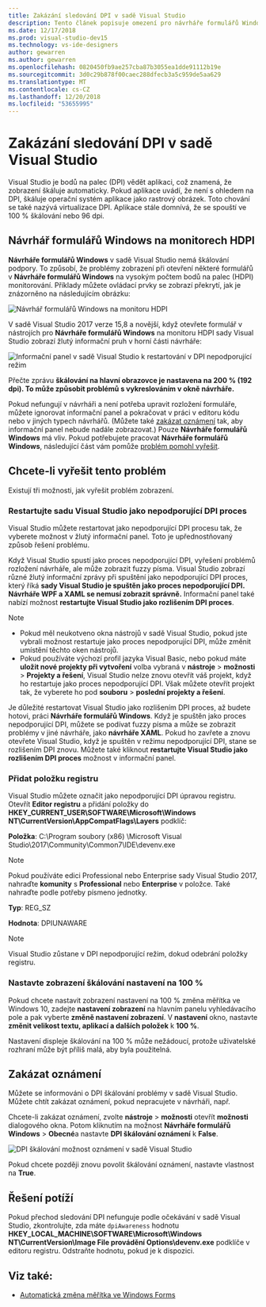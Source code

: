 ```yaml
---
title: Zakázání sledování DPI v sadě Visual Studio
description: Tento článek popisuje omezení pro návrháře formulářů Windows na monitorech HDPI a jak spustit aplikaci Visual Studio jako nepodporující DPI proces.
ms.date: 12/17/2018
ms.prod: visual-studio-dev15
ms.technology: vs-ide-designers
author: gewarren
ms.author: gewarren
ms.openlocfilehash: 0820450fb9ae257cba87b3055ea1dde91112b19e
ms.sourcegitcommit: 3d0c29b878f00caec288dfecb3a5c959de5aa629
ms.translationtype: MT
ms.contentlocale: cs-CZ
ms.lasthandoff: 12/20/2018
ms.locfileid: "53655995"
---
```

# <a name="disable-dpi-awareness-in-visual-studio"></a>Zakázání sledování DPI v sadě Visual Studio

Visual Studio je bodů na palec (DPI) vědět aplikaci, což znamená, že zobrazení škáluje automaticky. Pokud aplikace uvádí, že není s ohledem na DPI, škáluje operační systém aplikace jako rastrový obrázek. Toto chování se také nazývá virtualizace DPI. Aplikace stále domnívá, že se spouští ve 100 % škálování nebo 96 dpi.

## <a name="windows-forms-designer-on-hdpi-monitors"></a>Návrhář formulářů Windows na monitorech HDPI

**Návrháře formulářů Windows** v sadě Visual Studio nemá škálování podpory. To způsobí, že problémy zobrazení při otevření některé formulářů v **Návrháře formulářů Windows** na vysokým počtem bodů na palec (HDPI) monitorování. Příklady můžete ovládací prvky se zobrazí překrytí, jak je znázorněno na následujícím obrázku:

![Návrhář formulářů Windows na monitoru HDPI](media/disable-dpi-awareness-visual-studio/win-forms-designer-hdpi.png)

V sadě Visual Studio 2017 verze 15,8 a novější, když otevřete formulář v nástrojích pro **Návrháře formulářů Windows** na monitoru HDPI sady Visual Studio zobrazí žlutý informační pruh v horní části návrháře:

![Informační panel v sadě Visual Studio k restartování v DPI nepodporující režim](media/disable-dpi-awareness-visual-studio/scaling-gold-bar.png)

Přečte zprávu **škálování na hlavní obrazovce je nastavena na 200 % (192 dpi). To může způsobit problémů s vykreslováním v okně návrháře.**

Pokud nefungují v návrháři a není potřeba upravit rozložení formuláře, můžete ignorovat informační panel a pokračovat v práci v editoru kódu nebo v jiných typech návrhářů. (Můžete také [zakázat oznámení](#disable-notifications) tak, aby informační panel nebude nadále zobrazovat.) Pouze **Návrháře formulářů Windows** má vliv. Pokud potřebujete pracovat **Návrháře formulářů Windows**, následující část vám pomůže [problém pomohl vyřešit](#to-resolve-the-problem).

## <a name="to-resolve-the-problem"></a>Chcete-li vyřešit tento problém

Existují tři možnosti, jak vyřešit problém zobrazení.

### <a name="restart-visual-studio-as-a-dpi-unaware-process"></a>Restartujte sadu Visual Studio jako nepodporující DPI proces

Visual Studio můžete restartovat jako nepodporující DPI procesu tak, že vyberete možnost v žlutý informační panel. Toto je upřednostňovaný způsob řešení problému.

Když Visual Studio spustí jako proces nepodporující DPI, vyřešení problémů rozložení návrháře, ale může zobrazit fuzzy písma. Visual Studio zobrazí různé žlutý informační zprávy při spuštění jako nepodporující DPI proces, který říká **sady Visual Studio je spuštěn jako proces nepodporující DPI. Návrháře WPF a XAML se nemusí zobrazit správně.** Informační panel také nabízí možnost **restartujte Visual Studio jako rozlišením DPI proces**.

> [!NOTE]
> - Pokud měl neukotveno okna nástrojů v sadě Visual Studio, pokud jste vybrali možnost restartuje jako proces nepodporující DPI, může změnit umístění těchto oken nástrojů.
> - Pokud používáte výchozí profil jazyka Visual Basic, nebo pokud máte **uložit nové projekty při vytvoření** volba vybraná v **nástroje** > **možnosti**  >  **Projekty a řešení**, Visual Studio nelze znovu otevřít váš projekt, když ho restartuje jako proces nepodporující DPI. Však můžete otevřít projekt tak, že vyberete ho pod **souboru** > **poslední projekty a řešení**.

Je důležité restartovat Visual Studio jako rozlišením DPI proces, až budete hotovi, práci **Návrháře formulářů Windows**. Když je spuštěn jako proces nepodporující DPI, můžete se podívat fuzzy písma a může se zobrazit problémy v jiné návrháře, jako **návrháře XAML**. Pokud ho zavřete a znovu otevřete Visual Studio, když je spuštěn v režimu nepodporující DPI, stane se rozlišením DPI znovu. Můžete také kliknout **restartujte Visual Studio jako rozlišením DPI proces** možnost v informační panel.

### <a name="add-a-registry-entry"></a>Přidat položku registru

Visual Studio můžete označit jako nepodporující DPI úpravou registru. Otevřít **Editor registru** a přidání položky do **HKEY_CURRENT_USER\SOFTWARE\Microsoft\Windows NT\CurrentVersion\AppCompatFlags\Layers** podklíč:

**Položka**: C:\Program soubory (x86) \Microsoft Visual Studio\2017\Community\Common7\IDE\devenv.exe

   > [!NOTE]
   > Pokud používáte edici Professional nebo Enterprise sady Visual Studio 2017, nahraďte **komunity** s **Professional** nebo **Enterprise** v položce. Také nahraďte podle potřeby písmeno jednotky.

**Typ**: REG_SZ

**Hodnota**: DPIUNAWARE

> [!NOTE]
> Visual Studio zůstane v DPI nepodporující režim, dokud odebrání položky registru.

### <a name="set-your-display-scaling-setting-to-100"></a>Nastavte zobrazení škálování nastavení na 100 %

Pokud chcete nastavit zobrazení nastavení na 100 % změna měřítka ve Windows 10, zadejte **nastavení zobrazení** na hlavním panelu vyhledávacího pole a pak vyberte **změně nastavení zobrazení**. V **nastavení** okno, nastavte **změnit velikost textu, aplikací a dalších položek** k **100 %**.

Nastavení displeje škálování na 100 % může nežádoucí, protože uživatelské rozhraní může být příliš malá, aby byla použitelná.

## <a name="disable-notifications"></a>Zakázat oznámení

Můžete se informováni o DPI škálování problémy v sadě Visual Studio. Můžete chtít zakázat oznámení, pokud nepracujete v návrháři, např.

Chcete-li zakázat oznámení, zvolte **nástroje** > **možnosti** otevřít **možnosti** dialogového okna. Potom kliknutím na možnost **Návrháře formulářů Windows** > **Obecné**a nastavte **DPI škálování oznámení** k **False**.

![DPI škálování možnost oznámení v sadě Visual Studio](media/disable-dpi-awareness-visual-studio/notifications-option.png)

Pokud chcete později znovu povolit škálování oznámení, nastavte vlastnost na **True**.

## <a name="troubleshoot"></a>Řešení potíží

Pokud přechod sledování DPI nefunguje podle očekávání v sadě Visual Studio, zkontrolujte, zda máte `dpiAwareness` hodnotu **HKEY_LOCAL_MACHINE\SOFTWARE\Microsoft\Windows NT\CurrentVersion\Image File provádění Options\devenv.exe**  podklíče v editoru registru. Odstraňte hodnotu, pokud je k dispozici.

## <a name="see-also"></a>Viz také:

- [Automatická změna měřítka ve Windows Forms](automatic-scaling-in-windows-forms.md)
